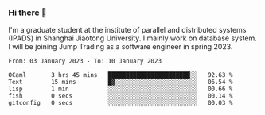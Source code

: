 ### Hi there 👋

I'm a graduate student at the institute of parallel and distributed systems (IPADS) in Shanghai Jiaotong University. I mainly work on database system. I will be joining Jump Trading as a software engineer in spring 2023.

<!--START_SECTION:waka-->

```text
From: 03 January 2023 - To: 10 January 2023

OCaml       3 hrs 45 mins   ███████████████████████░░   92.63 %
Text        15 mins         █▓░░░░░░░░░░░░░░░░░░░░░░░   06.54 %
lisp        1 min           ░░░░░░░░░░░░░░░░░░░░░░░░░   00.66 %
fish        0 secs          ░░░░░░░░░░░░░░░░░░░░░░░░░   00.14 %
gitconfig   0 secs          ░░░░░░░░░░░░░░░░░░░░░░░░░   00.03 %
```

<!--END_SECTION:waka-->

<!--
**yqmmm/yqmmm** is a ✨ _special_ ✨ repository because its `README.md` (this file) appears on your GitHub profile.

Here are some ideas to get you started:

- 🔭 I’m currently working on ...
- 🌱 I’m currently learning ...
- 👯 I’m looking to collaborate on ...
- 🤔 I’m looking for help with ...
- 💬 Ask me about ...
- 📫 How to reach me: ...
- 😄 Pronouns: ...
- ⚡ Fun fact: ...
-->
